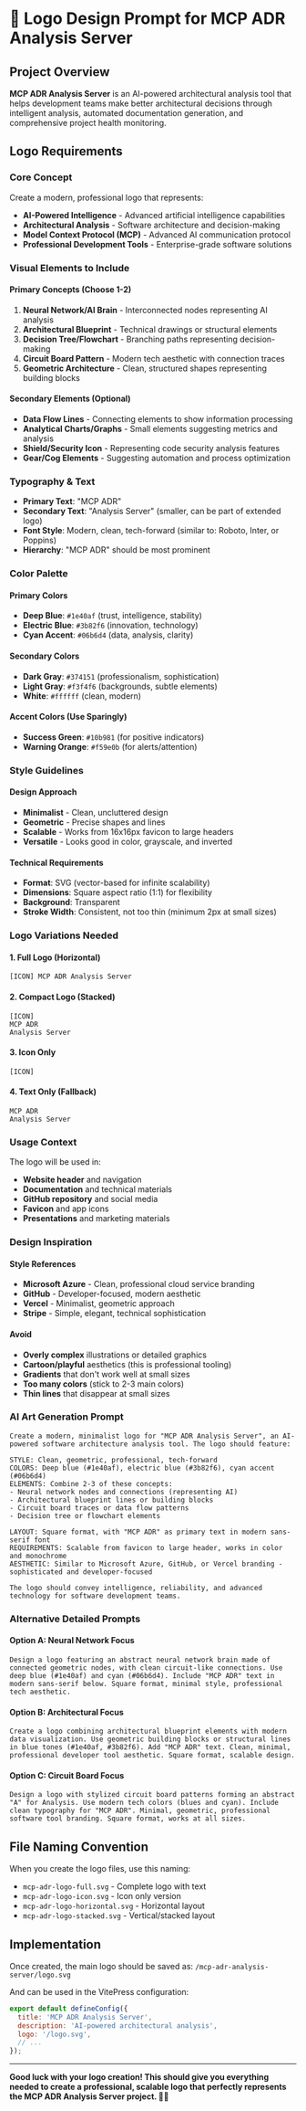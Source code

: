 # 🎨 Logo Design Prompt for MCP ADR Analysis Server

## Project Overview

**MCP ADR Analysis Server** is an AI-powered architectural analysis tool that helps development teams make better architectural decisions through intelligent analysis, automated documentation generation, and comprehensive project health monitoring.

## Logo Requirements

### **Core Concept**

Create a modern, professional logo that represents:

- **AI-Powered Intelligence** - Advanced artificial intelligence capabilities
- **Architectural Analysis** - Software architecture and decision-making
- **Model Context Protocol (MCP)** - Advanced AI communication protocol
- **Professional Development Tools** - Enterprise-grade software solutions

### **Visual Elements to Include**

#### **Primary Concepts (Choose 1-2)**

1. **Neural Network/AI Brain** - Interconnected nodes representing AI analysis
2. **Architectural Blueprint** - Technical drawings or structural elements
3. **Decision Tree/Flowchart** - Branching paths representing decision-making
4. **Circuit Board Pattern** - Modern tech aesthetic with connection traces
5. **Geometric Architecture** - Clean, structured shapes representing building blocks

#### **Secondary Elements (Optional)**

- **Data Flow Lines** - Connecting elements to show information processing
- **Analytical Charts/Graphs** - Small elements suggesting metrics and analysis
- **Shield/Security Icon** - Representing code security analysis features
- **Gear/Cog Elements** - Suggesting automation and process optimization

### **Typography & Text**

- **Primary Text**: "MCP ADR"
- **Secondary Text**: "Analysis Server" (smaller, can be part of extended logo)
- **Font Style**: Modern, clean, tech-forward (similar to: Roboto, Inter, or Poppins)
- **Hierarchy**: "MCP ADR" should be most prominent

### **Color Palette**

#### **Primary Colors**

- **Deep Blue**: `#1e40af` (trust, intelligence, stability)
- **Electric Blue**: `#3b82f6` (innovation, technology)
- **Cyan Accent**: `#06b6d4` (data, analysis, clarity)

#### **Secondary Colors**

- **Dark Gray**: `#374151` (professionalism, sophistication)
- **Light Gray**: `#f3f4f6` (backgrounds, subtle elements)
- **White**: `#ffffff` (clean, modern)

#### **Accent Colors (Use Sparingly)**

- **Success Green**: `#10b981` (for positive indicators)
- **Warning Orange**: `#f59e0b` (for alerts/attention)

### **Style Guidelines**

#### **Design Approach**

- **Minimalist** - Clean, uncluttered design
- **Geometric** - Precise shapes and lines
- **Scalable** - Works from 16x16px favicon to large headers
- **Versatile** - Looks good in color, grayscale, and inverted

#### **Technical Requirements**

- **Format**: SVG (vector-based for infinite scalability)
- **Dimensions**: Square aspect ratio (1:1) for flexibility
- **Background**: Transparent
- **Stroke Width**: Consistent, not too thin (minimum 2px at small sizes)

### **Logo Variations Needed**

#### **1. Full Logo (Horizontal)**

```
[ICON] MCP ADR Analysis Server
```

#### **2. Compact Logo (Stacked)**

```
[ICON]
MCP ADR
Analysis Server
```

#### **3. Icon Only**

```
[ICON]
```

#### **4. Text Only (Fallback)**

```
MCP ADR
Analysis Server
```

### **Usage Context**

The logo will be used in:

- **Website header** and navigation
- **Documentation** and technical materials
- **GitHub repository** and social media
- **Favicon** and app icons
- **Presentations** and marketing materials

### **Design Inspiration**

#### **Style References**

- **Microsoft Azure** - Clean, professional cloud service branding
- **GitHub** - Developer-focused, modern aesthetic
- **Vercel** - Minimalist, geometric approach
- **Stripe** - Simple, elegant, technical sophistication

#### **Avoid**

- **Overly complex** illustrations or detailed graphics
- **Cartoon/playful** aesthetics (this is professional tooling)
- **Gradients** that don't work well at small sizes
- **Too many colors** (stick to 2-3 main colors)
- **Thin lines** that disappear at small sizes

### **AI Art Generation Prompt**

```
Create a modern, minimalist logo for "MCP ADR Analysis Server", an AI-powered software architecture analysis tool. The logo should feature:

STYLE: Clean, geometric, professional, tech-forward
COLORS: Deep blue (#1e40af), electric blue (#3b82f6), cyan accent (#06b6d4)
ELEMENTS: Combine 2-3 of these concepts:
- Neural network nodes and connections (representing AI)
- Architectural blueprint lines or building blocks
- Circuit board traces or data flow patterns
- Decision tree or flowchart elements

LAYOUT: Square format, with "MCP ADR" as primary text in modern sans-serif font
REQUIREMENTS: Scalable from favicon to large header, works in color and monochrome
AESTHETIC: Similar to Microsoft Azure, GitHub, or Vercel branding - sophisticated and developer-focused

The logo should convey intelligence, reliability, and advanced technology for software development teams.
```

### **Alternative Detailed Prompts**

#### **Option A: Neural Network Focus**

```
Design a logo featuring an abstract neural network brain made of connected geometric nodes, with clean circuit-like connections. Use deep blue (#1e40af) and cyan (#06b6d4). Include "MCP ADR" text in modern sans-serif below. Square format, minimal style, professional tech aesthetic.
```

#### **Option B: Architectural Focus**

```
Create a logo combining architectural blueprint elements with modern data visualization. Use geometric building blocks or structural lines in blue tones (#1e40af, #3b82f6). Add "MCP ADR" text. Clean, minimal, professional developer tool aesthetic. Square format, scalable design.
```

#### **Option C: Circuit Board Focus**

```
Design a logo with stylized circuit board patterns forming an abstract "A" for Analysis. Use modern tech colors (blues and cyan). Include clean typography for "MCP ADR". Minimal, geometric, professional software tool branding. Square format, works at all sizes.
```

## File Naming Convention

When you create the logo files, use this naming:

- `mcp-adr-logo-full.svg` - Complete logo with text
- `mcp-adr-logo-icon.svg` - Icon only version
- `mcp-adr-logo-horizontal.svg` - Horizontal layout
- `mcp-adr-logo-stacked.svg` - Vertical/stacked layout

## Implementation

Once created, the main logo should be saved as:
`/mcp-adr-analysis-server/logo.svg`

And can be used in the VitePress configuration:

```javascript
export default defineConfig({
  title: 'MCP ADR Analysis Server',
  description: 'AI-powered architectural analysis',
  logo: '/logo.svg',
  // ...
});
```

---

**Good luck with your logo creation! This should give you everything needed to create a professional, scalable logo that perfectly represents the MCP ADR Analysis Server project. 🎨✨**
